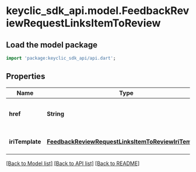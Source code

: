 # keyclic_sdk_api.model.FeedbackReviewRequestLinksItemToReview

## Load the model package
```dart
import 'package:keyclic_sdk_api/api.dart';
```

## Properties
Name | Type | Description | Notes
------------ | ------------- | ------------- | -------------
**href** | **String** | The URI of the itemToReview associated to the given feedbackreviewrequest. | [optional] [default to null]
**iriTemplate** | [**FeedbackReviewRequestLinksItemToReviewIriTemplate**](FeedbackReviewRequestLinksItemToReviewIriTemplate.md) |  | [optional] [default to null]

[[Back to Model list]](../README.md#documentation-for-models) [[Back to API list]](../README.md#documentation-for-api-endpoints) [[Back to README]](../README.md)


